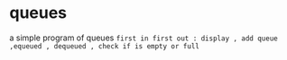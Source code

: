 # queues
a simple program of queues
```first in first out : display , add queue ,equeued , dequeued , check if is empty or full ```
